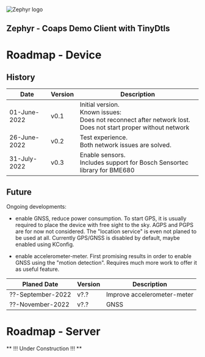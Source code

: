 ![Zephyr logo](https://github.com/zephyrproject-rtos/zephyr/raw/main/doc/_static/images/kite.png)

## Zephyr - Coaps Demo Client with TinyDtls

# Roadmap - Device

## History

| Date         | Version | Description |
| ------------ | ------- | ----------- |
| 01-June-2022 |  v0.1   | Initial version.<br/>Known issues:<br/>Does not reconnect after network lost.<br/>Does not start proper without network |
| 26-June-2022 |  v0.2   | Test experience.<br/>Both network issues are solved. |
| 31-July-2022 |  v0.3   | Enable sensors.<br/> Includes support for Bosch Sensortec library for BME680 |

## Future

Ongoing developments:

- enable GNSS, reduce power consumption. To start GPS, it is usually required to place the device with free sight to the sky. AGPS and PGPS are for now not considered. The "location service" is even not planed to be used at all. Currently GPS/GNSS is disabled by default, maybe enabled using KConfig.

- enable accelerometer-meter. First promising results in order to enable GNSS using the "motion detection". Requires much more work to offer it as useful feature.

| Planed Date    | Version | Description |
| -------------- | ------- | ----------- |
| ??-September-2022 |   v?.?  | Improve accelerometer-meter |
| ??-November-2022 |   v?.?  | GNSS |

# Roadmap - Server

** !!! Under Construction !!! **
